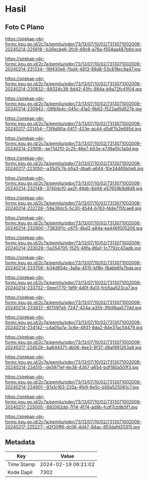 # Hasil

## Foto C Plano

https://sirekap-obj-formc.kpu.go.id/2c7a/pemilu/pdpr/73/13/07/10/02/7313071002008-20240214-225618--b26ecbe6-2fc9-49c8-a76a-f554aa487b6d.jpg

https://sirekap-obj-formc.kpu.go.id/2c7a/pemilu/pdpr/73/13/07/10/02/7313071002008-20240214-231334--18f430e6-7bd4-4813-88d8-53c818ec9a47.jpg

https://sirekap-obj-formc.kpu.go.id/2c7a/pemilu/pdpr/73/13/07/10/02/7313071002008-20240214-230832--89324c38-8d42-43fc-884a-b9a72fc41f04.jpg

https://sirekap-obj-formc.kpu.go.id/2c7a/pemilu/pdpr/73/13/07/10/02/7313071002008-20240214-230942--09fb1b4c-045c-41a0-9b62-f522ad5d527b.jpg

https://sirekap-obj-formc.kpu.go.id/2c7a/pemilu/pdpr/73/13/07/10/02/7313071002008-20240217-221454--73f8d90a-0417-423e-ac44-d5df7b2e695d.jpg

https://sirekap-obj-formc.kpu.go.id/2c7a/pemilu/pdpr/73/13/07/10/02/7313071002008-20240214-231616--ae71d2f0-2c25-46e7-b53e-e739a10c1a0d.jpg

https://sirekap-obj-formc.kpu.go.id/2c7a/pemilu/pdpr/73/13/07/10/02/7313071002008-20240217-223050--a35d1c7b-b5a3-4ba8-a644-10e34465b0e8.jpg

https://sirekap-obj-formc.kpu.go.id/2c7a/pemilu/pdpr/73/13/07/10/02/7313071002008-20240214-232148--3740dcf0-aa2f-49db-8d48-e57659b9d8d8.jpg

https://sirekap-obj-formc.kpu.go.id/2c7a/pemilu/pdpr/73/13/07/10/02/7313071002008-20240214-232728--59e39dc5-5c30-4544-b763-f4de715fcae6.jpg

https://sirekap-obj-formc.kpu.go.id/2c7a/pemilu/pdpr/73/13/07/10/02/7313071002008-20240214-232900--73830f1c-c675-4bd2-a84a-ea446f005206.jpg

https://sirekap-obj-formc.kpu.go.id/2c7a/pemilu/pdpr/73/13/07/10/02/7313071002008-20240214-233029--5a354705-1525-48fa-86a1-1c7792c43adb.jpg

https://sirekap-obj-formc.kpu.go.id/2c7a/pemilu/pdpr/73/13/07/10/02/7313071002008-20240214-233706--b34d654c-3a9a-4515-bf8b-18abb6fa7bda.jpg

https://sirekap-obj-formc.kpu.go.id/2c7a/pemilu/pdpr/73/13/07/10/02/7313071002008-20240214-233732--0eee1770-1df9-4d0f-8a13-fcb5aa523ca7.jpg

https://sirekap-obj-formc.kpu.go.id/2c7a/pemilu/pdpr/73/13/07/10/02/7313071002008-20240214-233837--6f7097a5-7247-424a-a355-3fb98aa577dd.jpg

https://sirekap-obj-formc.kpu.go.id/2c7a/pemilu/pdpr/73/13/07/10/02/7313071002008-20240214-234142--c4a05a7a-3c6e-4931-8da2-84e37ac54479.jpg

https://sirekap-obj-formc.kpu.go.id/2c7a/pemilu/pdpr/73/13/07/10/02/7313071002008-20240217-224529--ba644371-db06-4ee3-9f37-d9af991263a9.jpg

https://sirekap-obj-formc.kpu.go.id/2c7a/pemilu/pdpr/73/13/07/10/02/7313071002008-20240214-234515--de5971ef-6e38-4367-a654-bdf180a501f3.jpg

https://sirekap-obj-formc.kpu.go.id/2c7a/pemilu/pdpr/73/13/07/10/02/7313071002008-20240214-234601--97a1c163-233a-4fe9-8e5c-b56a525061c7.jpg

https://sirekap-obj-formc.kpu.go.id/2c7a/pemilu/pdpr/73/13/07/10/02/7313071002008-20240217-225005--692062dd-7f14-4f74-ad8b-fcdf7cb9b5f1.jpg

https://sirekap-obj-formc.kpu.go.id/2c7a/pemilu/pdpr/73/13/07/10/02/7313071002008-20240217-225227--d2f30ff6-dc06-4d47-84ac-853dafd20315.jpg


## Metadata

| Key        | Value               |
| ---------- | ------------------- |
| Time Stamp | 2024-02-19 06:21:02 |
| Kode Dapil | 7302                |



